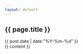 ```yaml
---
layout: default
---
```

<div id="article-container">
<h2 class="title">{{ page.title }}</h2>
<div id="post-date">{{ post.date | date:"%Y-%m-%d" }}</div>
{{ content }}
</div>
